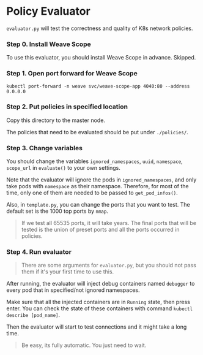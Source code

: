 # Policy Evaluator

`evaluator.py` will test the correctness and quality of K8s network policies.

### Step 0. Install Weave Scope

To use this evaluator, you should install Weave Scope in advance. Skipped.

### Step 1. Open port forward for Weave Scope

```shell
kubectl port-forward -n weave svc/weave-scope-app 4040:80 --address 0.0.0.0
```

### Step 2. Put policies in specified location

Copy this directory to the master node.

The policies that need to be evaluated should be put under `./policies/`.

### Step 3. Change variables

You should change the variables `ignored_namespaces`, `uuid`, `namespace`, `scope_url` in `evaluate()` to your own settings.

Note that the evaluator will ignore the pods in `ignored_namespaces`, and only take pods with `namespace` as their namespace. Therefore, for most of the time, only one of them are needed to be passed to `get_pod_infos()`.

Also, in `template.py`, you can change the ports that you want to test. The default set is the 1000 top ports by `nmap`.

> If we test all 65535 ports, it will take years. The final ports that will be tested is the union of preset ports and all the ports occurred in policies.

### Step 4. Run evaluator

> There are some arguments for `evaluator.py`, but you should not pass them if it's your first time to use this.

After running, the evaluator will inject debug containers named `debugger` to every pod that in specified/not ignored namespaces.

Make sure that all the injected containers are in `Running` state, then press enter. You can check the state of these containers with command `kubectl describe [pod_name]`.

Then the evaluator will start to test connections and it might take a long time.

> Be easy, its fully automatic. You just need to wait.

